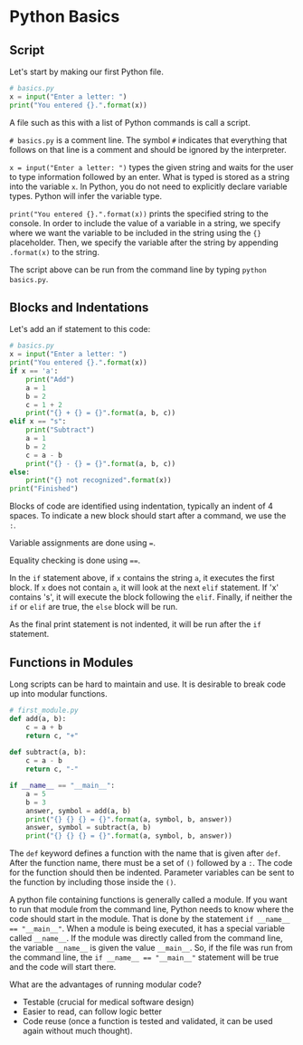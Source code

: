 # Python Basics

## Script
Let's start by making our first Python file.  

```python
# basics.py
x = input("Enter a letter: ")
print("You entered {}.".format(x))
```

A file such as this with a list of Python commands is call a script.

`# basics.py` is a comment line.  The symbol `#` indicates that everything that
follows on that line is a comment and should be ignored by the interpreter.

`x = input("Enter a letter: ")` types the given string and waits for the user
to type information followed by an enter.  What is typed is stored as a string
into the variable `x`.  In Python, you do not need to explicitly declare 
variable types.  Python will infer the variable type.

`print("You entered {}.".format(x))` prints the specified string to the
console.  In order to include the value of a variable in a string, we specify
where we want the variable to be included in the string using the `{}` 
placeholder.  Then, we specify the variable after the string by appending
`.format(x)` to the string.  

The script above can be run from the command line by typing `python basics.py`.

## Blocks and Indentations
Let's add an if statement to this code:
```python
# basics.py
x = input("Enter a letter: ")
print("You entered {}.".format(x))
if x == 'a':
    print("Add")
    a = 1
    b = 2
    c = 1 + 2
    print("{} + {} = {}".format(a, b, c))
elif x == "s":
    print("Subtract")
    a = 1
    b = 2
    c = a - b
    print("{} - {} = {}".format(a, b, c))
else:
    print("{} not recognized".format(x))
print("Finished")
```
Blocks of code are identified using indentation, typically an indent of 4
spaces.  To indicate a new block should start after a command, we use the `:`.

Variable assignments are done using `=`.

Equality checking is done using `==`.
  
In the `if` statement above, if `x` contains the string `a`, it executes the
first block.  If `x` does not contain `a`, it will look at the next `elif`
statement.  If 'x' contains 's', it will execute the block following the
`elif`.  Finally, if neither the `if` or `elif` are true, the `else` block
will be run.

As the final print statement is not indented, it will be run after the `if` 
statement.  

## Functions in Modules
Long scripts can be hard to maintain and use.  It is desirable to break code
up into modular functions.

```python
# first_module.py
def add(a, b):
    c = a + b
    return c, "+"
    
def subtract(a, b):
    c = a - b
    return c, "-"

if __name__ == "__main__":
    a = 5
    b = 3
    answer, symbol = add(a, b)
    print("{} {} {} = {}".format(a, symbol, b, answer))
    answer, symbol = subtract(a, b)
    print("{} {} {} = {}".format(a, symbol, b, answer))
```

The `def` keyword defines a function with the name that is given after `def`.
After the function name, there must be a set of `()` followed by a `:`.  The
code for the function should then be indented.  Parameter variables can be 
sent to the function by including those inside the `()`.

A python file containing functions is generally called a module.  If you want
to run that module from the command line, Python
needs to know where the code should start in the module.  That is done by
the statement `if __name__ == "__main__"`.  When a module is being executed,
it has a special variable called `__name__`.  If the module was directly 
called from the command line, the variable `__name__` is given the value
`__main__`.  So, if the file was run from the command line, the 
`if __name__ == "__main__"` statement will be true and the code will start
there.

What are the advantages of running modular code?
* Testable (crucial for medical software design)
* Easier to read, can follow logic better
* Code reuse (once a function is tested and validated, it can be used again
without much thought).